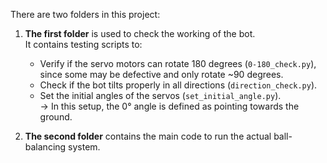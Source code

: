There are two folders in this project:

1. **The first folder** is used to check the working of the bot.  
   It contains testing scripts to:
   - Verify if the servo motors can rotate 180 degrees (`0-180_check.py`), since some may be defective and only rotate ~90 degrees.
   - Check if the bot tilts properly in all directions (`direction_check.py`).
   - Set the initial angles of the servos (`set_initial_angle.py`).  
     → In this setup, the 0° angle is defined as pointing towards the ground.

2. **The second folder** contains the main code to run the actual ball-balancing system.

